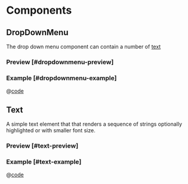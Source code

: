 # Components
## DropDownMenu 
The drop down menu component can contain a number of [text](https://link)

### Preview [#dropdownmenu-preview]
<DynamicComponentDisplay type="DropDownMenu" class="h-80">
  <DropDownMenuExample/>
</DynamicComponentDisplay>

### Example [#dropdownmenu-example]
@[code](@examples/DropDownMenuExample.vue)

## Text
A simple text element that that renders a sequence of strings optionally highlighted or with smaller font size.

### Preview [#text-preview]
<DynamicComponentDisplay type="Text" class="h-32">
  <TextExample/>
</DynamicComponentDisplay>

### Example [#text-example]
@[code](@examples/TextExample.vue)
